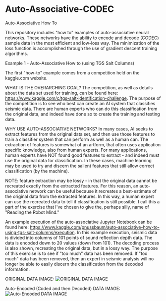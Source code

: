 # Auto-Associative-CODEC
Auto-Associative How To

This repository includes "how to" examples of auto-associative neural networks. 
These networks have the ability to encode and decode (CODEC) sample data in the most efficient and low-loss way.
The minimization of the loss function is accomplished through the use of gradient descent training algorithms.

Example 1 - Auto-Associative How to (using TGS Salt Columns)

The first "how-to" example comes from a competition held on the kaggle.com website. 

WHAT IS THE OVERARCHING GOAL?
The competition, as well as details about the data set used for training, can be found here: https://www.kaggle.com/c/tgs-salt-identification-challenge.
The purpose of the competition is to see who best can create an AI system that classifies seismic data.
There are human experts who can do this classification from the original data, and indeed have done so to create the training and testing data.

WHY USE AUTO-ASSOCIATIVE NETWORKS?
In many cases, AI seeks to extract features from the original data set, and then use those features to train a classifier system that can perform as well as a human can.
The extraction of features is somewhat of an artform, that often uses application specific knowledge, also from human experts.
For many applications, human experts have NOT found good features to extract - and indeed must use the original data for classification.
In these cases, machine learning may be used to try and discern the salient features that still allow correct classification (by the machine).


NOTE: feature extraction may be lossy - in that the original data cannot be recreated exactly from the extracted features.
For this reason, an auto-associative network can be useful because it recreates a best-estimate of the original data from the extracted features.
In this way, a human expert can use the recreated data to tell if classification is still possible.
I call this a part of the exercise that I've chosen to give the, perhaps silly, name of "Reading the Robot Mind."

An example execution of the auto-associative Jupyter Notebook can be found here: https://www.kaggle.com/pnussbaum/auto-associative-how-to-using-tgs-salt-columns/execution.
In this example execution, seismic data is divided into columns of 101 points of sound reflection depth data.
The data is encoded down to 20 values (down from 101).
The decoding process is also shown, recreating the original data, but in a lossy way.
The purpose of this exercise is to see if "too much" data has been removed. 
If "too much" data has been removed, then an expert in seismic analysis will no longer be able to easily discern the classification from the decoded information.

ORIGINAL DATA IMAGE:
<img src="https://www.kaggleusercontent.com/kf/5296495/eyJhbGciOiJkaXIiLCJlbmMiOiJBMTI4Q0JDLUhTMjU2In0..0t7XA6bCdyiksXNe5uymhw.O9UJCYEqUuKNeShHjawM9uwOwU2EbNgD_hofDeTVEtXwT3kLXw1lmVN3P94E2oS0kF0hfuO5szuGgFs2nyv3hIE4nZt8aBDWqsfW3tpfoyLeqOh90QXmy30KBNYNNoiy2DhriZeWuJFgVF_vdSybNEWHTqZF2wwcqbVMw10J6tUq3w3FJtEDgWag7IZjEmK_zWENo-NYjx6n9EGp0ZrK7GpsBjVlAukuB5KjZ77pTRVSP_ihEH33sVffrrsX_22OLjBf0fW27XvLkZUpgj3oxbUu4BewWm34gk7Cn4RiZI_2pzL3L0OjERRTZvaWtccE26ckob6uE4TFfY2xo3SkTL91xDucKMZT6AU22usSGlz_1_DkF7D8I739UBFhLYXZqWXuxhh58rVNfdxmA8SrrK0qhGx3rtF1qLyajOX_mFeFKqqi5nXbsNcNm13e_h4UewjKQpDhJ6axjbbMJ2DLVbJ1uon4dO4DpYtrut75SMJy0VZTAtzqHpjbAd02ccL4X7w2RuQH2c33GrimhAKYNi9hVh7YYzQ_HE-IylPnfbHMRHtFeLAxg2LluCc7BqcL1ooiT--TySaTfqEQVzxwYzzoUk5wMOoP8etXac0K9Eof_0_edjcav58de9RcSFp8km0BwzwTndRPz9TCe5kklh2qhftObF4_RVBDSoK0qfrchSqIk6iApxEfPc55ZV_L.kBqhesPBzl3gJfrcDMTINQ/__results___files/__results___13_1.png" alt="ORIGINAL DATA IMAGE">

Auto-Encoded (Coded and then Decoded) DATA IMAGE:
<img src="https://www.kaggleusercontent.com/kf/5296495/eyJhbGciOiJkaXIiLCJlbmMiOiJBMTI4Q0JDLUhTMjU2In0..0t7XA6bCdyiksXNe5uymhw.O9UJCYEqUuKNeShHjawM9uwOwU2EbNgD_hofDeTVEtXwT3kLXw1lmVN3P94E2oS0kF0hfuO5szuGgFs2nyv3hIE4nZt8aBDWqsfW3tpfoyLeqOh90QXmy30KBNYNNoiy2DhriZeWuJFgVF_vdSybNEWHTqZF2wwcqbVMw10J6tUq3w3FJtEDgWag7IZjEmK_zWENo-NYjx6n9EGp0ZrK7GpsBjVlAukuB5KjZ77pTRVSP_ihEH33sVffrrsX_22OLjBf0fW27XvLkZUpgj3oxbUu4BewWm34gk7Cn4RiZI_2pzL3L0OjERRTZvaWtccE26ckob6uE4TFfY2xo3SkTL91xDucKMZT6AU22usSGlz_1_DkF7D8I739UBFhLYXZqWXuxhh58rVNfdxmA8SrrK0qhGx3rtF1qLyajOX_mFeFKqqi5nXbsNcNm13e_h4UewjKQpDhJ6axjbbMJ2DLVbJ1uon4dO4DpYtrut75SMJy0VZTAtzqHpjbAd02ccL4X7w2RuQH2c33GrimhAKYNi9hVh7YYzQ_HE-IylPnfbHMRHtFeLAxg2LluCc7BqcL1ooiT--TySaTfqEQVzxwYzzoUk5wMOoP8etXac0K9Eof_0_edjcav58de9RcSFp8km0BwzwTndRPz9TCe5kklh2qhftObF4_RVBDSoK0qfrchSqIk6iApxEfPc55ZV_L.kBqhesPBzl3gJfrcDMTINQ/__results___files/__results___13_3.png" alt="Auto-Encoded DATA IMAGE">
